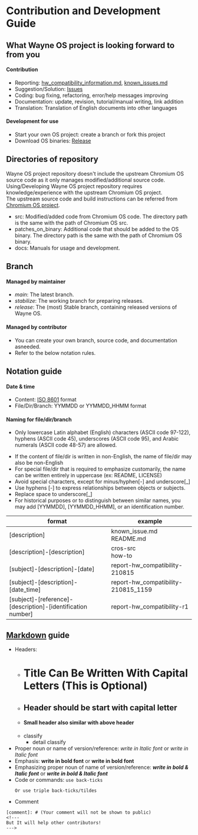 # Contribution and Development Guide

## What Wayne OS project is looking forward to from you
#### Contribution
- Reporting: [hw_compatibility_information.md](https://github.com/wayne-incorporated/wayne-os/blob/main/docs/en/release/hw_compatibility_information.md), [known_issues.md](https://github.com/wayne-incorporated/wayne-os/blob/main/docs/en/release/known_issues.md)
- Suggestion/Solution: [Issues](https://github.com/wayne-incorporated/wayne-os/issues)
- Coding: bug fixing, refactoring, error/help messages improving
- Documentation: update, revision, tutorial/manual writing, link addition
- Translation: Translation of English documents into other languages
#### Development for use
- Start your own OS project: create a branch or fork this project
- Download OS binaries: [Release](https://github.com/wayne-incorporated/wayne-os/releases)

## Directories of repository
Wayne OS project repository doesn't include the upstream Chromium OS source code as it only manages modified/additional source code.
<br>Using/Developing Wayne OS project repository requires knowledge/experience with the upstream Chromium OS project.
<br>The upstream source code and build instructions can be referred from [Chromium OS project](http://dev.chromium.org/chromium-os).
- src: Modified/added code from Chromium OS code. The directory path is the same with the path of Chromium OS src.
- patches_on_binary: Additional code that should be added to the OS binary. The directory path is the same with the path of Chromium OS binary.
- docs: Manuals for usage and development.

## Branch
#### Managed by maintainer
- *main*: The latest branch.
- *stabilize*: The working branch for preparing releases.
- *release*: The (most) Stable branch, containing released versions of Wayne OS.
#### Managed by contributor
- You can create your own branch, source code, and documentation asneeded.
- Refer to the below notation rules.

## Notation guide
#### Date & time
- Content: [ISO 8601](https://en.wikipedia.org/wiki/ISO_8601) format
- File/Dir/Branch: YYMMDD or YYMMDD_HHMM format

#### Naming for file/dir/branch
- Only lowercase Latin alphabet (English) characters (ASCII code 97-122), hyphens (ASCII code 45), underscores (ASCII code 95), and Arabic numerals (ASCII code 48-57) are allowed.
<!--- 
Most of files in Chromium OS project are written in lowercases, except the files which are from external project.
If we allow uppercases, sometimes it's confuse (ex: docs? Docs? DOCS?).
--->
- If the content of file/dir is written in non-English, the name of file/dir may also be non-English
- For special file/dir that is required to emphasize customarily, the name can be written entirely in uppercase (ex: README, LICENSE)
- Avoid special characters, except for minus/hyphen[-] and underscore[_]
- Use hyphens [-] to express relationships between objects or subjects.
- Replace space to underscore[_]
- For historical purposes or to distinguish between similar names, you may add [YYMMDD], [YYMMDD_HHMM], or an identification number.

|format|example|
| --- | --- |
|[description]|known_issue.md<br>README.md|
|[description]-[description]|cros-src<br>how-to|
|[subject]-[description]-[date]|report-hw_compatibility-210815|
|[subject]-[description]-[date_time]|report-hw_compatibility-210815_1159|
|[subject]-[reference]-[description]-[identification number]|report-hw_compatibility-r1|

## [Markdown](https://en.wikipedia.org/wiki/Markdown) guide
- Headers:
    - # Title Can Be Written With Capital Letters (This is Optional)
    - ## Header should be start with capital letter
    - #### Small header also similar with above header
    - classify
        - detail classify
- Proper noun or name of version/reference: *write in Italic font* or _write in Italic font_
- Emphasis: **write in bold font** or __write in bold font__
- Emphasizing proper noun of name of version/reference: ***write in bold & Italic font*** or ___write in bold & Italic font___
- Code or commands: `use back-ticks`
    ```
    Or use triple back-ticks/tildes
    ```
- Comment
```
[comment]: # (Your comment will not be shown to public)
<!--- 
But It will help other contributors!
--->
```
